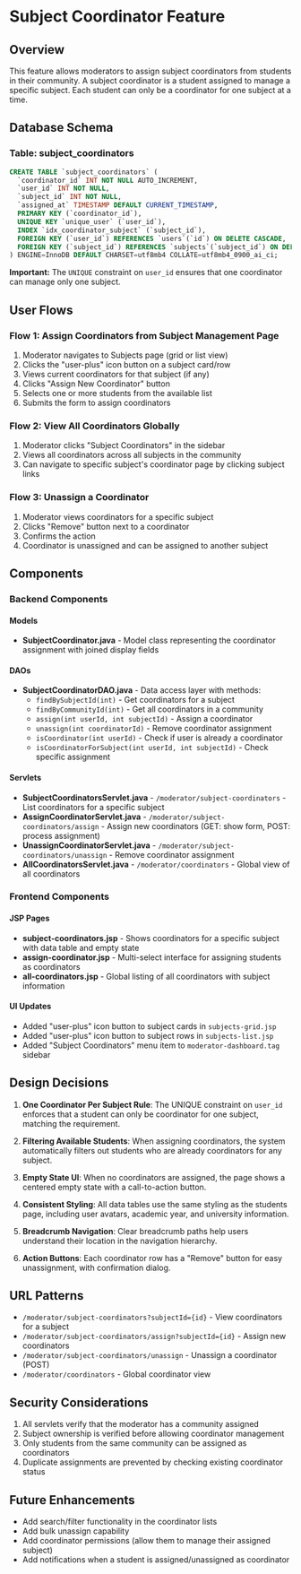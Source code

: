 # Subject Coordinator Feature

## Overview
This feature allows moderators to assign subject coordinators from students in their community. A subject coordinator is a student assigned to manage a specific subject. Each student can only be a coordinator for one subject at a time.

## Database Schema

### Table: subject_coordinators
```sql
CREATE TABLE `subject_coordinators` (
  `coordinator_id` INT NOT NULL AUTO_INCREMENT,
  `user_id` INT NOT NULL,
  `subject_id` INT NOT NULL,
  `assigned_at` TIMESTAMP DEFAULT CURRENT_TIMESTAMP,
  PRIMARY KEY (`coordinator_id`),
  UNIQUE KEY `unique_user` (`user_id`),
  INDEX `idx_coordinator_subject` (`subject_id`),
  FOREIGN KEY (`user_id`) REFERENCES `users`(`id`) ON DELETE CASCADE,
  FOREIGN KEY (`subject_id`) REFERENCES `subjects`(`subject_id`) ON DELETE CASCADE
) ENGINE=InnoDB DEFAULT CHARSET=utf8mb4 COLLATE=utf8mb4_0900_ai_ci;
```

**Important:** The `UNIQUE` constraint on `user_id` ensures that one coordinator can manage only one subject.

## User Flows

### Flow 1: Assign Coordinators from Subject Management Page
1. Moderator navigates to Subjects page (grid or list view)
2. Clicks the "user-plus" icon button on a subject card/row
3. Views current coordinators for that subject (if any)
4. Clicks "Assign New Coordinator" button
5. Selects one or more students from the available list
6. Submits the form to assign coordinators

### Flow 2: View All Coordinators Globally
1. Moderator clicks "Subject Coordinators" in the sidebar
2. Views all coordinators across all subjects in the community
3. Can navigate to specific subject's coordinator page by clicking subject links

### Flow 3: Unassign a Coordinator
1. Moderator views coordinators for a specific subject
2. Clicks "Remove" button next to a coordinator
3. Confirms the action
4. Coordinator is unassigned and can be assigned to another subject

## Components

### Backend Components

#### Models
- **SubjectCoordinator.java** - Model class representing the coordinator assignment with joined display fields

#### DAOs
- **SubjectCoordinatorDAO.java** - Data access layer with methods:
  - `findBySubjectId(int)` - Get coordinators for a subject
  - `findByCommunityId(int)` - Get all coordinators in a community
  - `assign(int userId, int subjectId)` - Assign a coordinator
  - `unassign(int coordinatorId)` - Remove coordinator assignment
  - `isCoordinator(int userId)` - Check if user is already a coordinator
  - `isCoordinatorForSubject(int userId, int subjectId)` - Check specific assignment

#### Servlets
- **SubjectCoordinatorsServlet.java** - `/moderator/subject-coordinators` - List coordinators for a specific subject
- **AssignCoordinatorServlet.java** - `/moderator/subject-coordinators/assign` - Assign new coordinators (GET: show form, POST: process assignment)
- **UnassignCoordinatorServlet.java** - `/moderator/subject-coordinators/unassign` - Remove coordinator assignment
- **AllCoordinatorsServlet.java** - `/moderator/coordinators` - Global view of all coordinators

### Frontend Components

#### JSP Pages
- **subject-coordinators.jsp** - Shows coordinators for a specific subject with data table and empty state
- **assign-coordinator.jsp** - Multi-select interface for assigning students as coordinators
- **all-coordinators.jsp** - Global listing of all coordinators with subject information

#### UI Updates
- Added "user-plus" icon button to subject cards in `subjects-grid.jsp`
- Added "user-plus" icon button to subject rows in `subjects-list.jsp`
- Added "Subject Coordinators" menu item to `moderator-dashboard.tag` sidebar

## Design Decisions

1. **One Coordinator Per Subject Rule**: The UNIQUE constraint on `user_id` enforces that a student can only be coordinator for one subject, matching the requirement.

2. **Filtering Available Students**: When assigning coordinators, the system automatically filters out students who are already coordinators for any subject.

3. **Empty State UI**: When no coordinators are assigned, the page shows a centered empty state with a call-to-action button.

4. **Consistent Styling**: All data tables use the same styling as the students page, including user avatars, academic year, and university information.

5. **Breadcrumb Navigation**: Clear breadcrumb paths help users understand their location in the navigation hierarchy.

6. **Action Buttons**: Each coordinator row has a "Remove" button for easy unassignment, with confirmation dialog.

## URL Patterns

- `/moderator/subject-coordinators?subjectId={id}` - View coordinators for a subject
- `/moderator/subject-coordinators/assign?subjectId={id}` - Assign new coordinators
- `/moderator/subject-coordinators/unassign` - Unassign a coordinator (POST)
- `/moderator/coordinators` - Global coordinator view

## Security Considerations

1. All servlets verify that the moderator has a community assigned
2. Subject ownership is verified before allowing coordinator management
3. Only students from the same community can be assigned as coordinators
4. Duplicate assignments are prevented by checking existing coordinator status

## Future Enhancements

- Add search/filter functionality in the coordinator lists
- Add bulk unassign capability
- Add coordinator permissions (allow them to manage their assigned subject)
- Add notifications when a student is assigned/unassigned as coordinator
